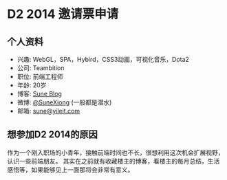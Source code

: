 # D2 2014 邀请票申请

## 个人资料

- 兴趣: WebGL，SPA，Hybird，CSS3动画，可视化音乐，Dota2
- 公司: Teambition
- 职位: 前端工程师
- 年龄: 20岁
- 博客: [Sune Blog](http://sune.yileit.com)
- 微博: [@SuneXiong](http://weibo.com/Sunexiong) (一般都是潜水)
- 邮箱: sune@yileit.com

## 想参加D2 2014的原因

作为一个刚入职场的小青年，接触前端时间也不长，很想利用这次机会扩展视野，认识一些前端朋友。
其实在之前就有收藏楼主的博客，看楼主的每月总结，生活感悟等，如果能够见上一面那将会非常有意义。
